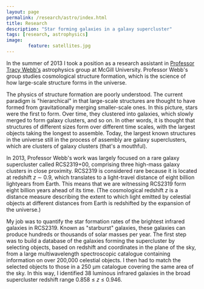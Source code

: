 ```yaml
---
layout: page
permalink: /research/astro/index.html
title: Research
description: "Star forming galaxies in a galaxy supercluster"
tags: [research, astrophysics]
image: 
        feature: satellites.jpg
---
```


In the summer of 2013 I took a position as a research assistant in [Professor Tracy Webb's](http://www.physics.mcgill.ca/~webb/) astrophysics group at McGill University. Professor Webb's group studies cosmological structure formation, which is the science of how large-scale structure forms in the universe.

The physics of structure formation are poorly understood. The current paradigm is "hierarchical" in that large-scale structures are thought to have formed from gravitationally merging smaller-scale ones. In this picture, stars were the first to form. Over time, they clustered into galaxies, which slowly merged to form galaxy clusters, and so on. In other words, it is thought that structures of different sizes form over different time scales, with the largest objects taking the longest to assemble. Today, the largest known structures in the universe still in the process of assembly are galaxy superclusters, which are clusters of galaxy clusters (that's a mouthful).

In 2013, Professor Webb's work was largely focused on a rare galaxy supercluster called RCS2319+00, comprising three high-mass galaxy clusters in close proximity. RCS2319 is considered rare because it is located at redshift *z* &sim; 0.9, which translates to a light-travel distance of eight billion lightyears from Earth. This means that we are witnessing RCS2319 form eight billion years ahead of its time. (The cosmological redshift *z* is a distance measure describing the extent to which light emitted by celestial objects at different distances from Earth is redshifted by the expansion of the universe.)

My job was to quantify the star formation rates of the brightest infrared galaxies in RCS2319. Known as "starburst" galaxies, these galaxies can produce hundreds or thousands of solar masses per year. The first step was to build a database of the galaxies forming the supercluster by selecting objects, based on redshift and coordinates in the plane of the sky, from a large multiwavelength spectroscopic catalogue containing information on over 200,000 celestial objects. I then had to match the selected objects to those in a 250 &mu;m catalogue covering the same area of the sky. In this way, I identified 38 luminous infrared galaxies in the broad supercluster redshift range 0.858 &le; *z* &le; 0.946.

